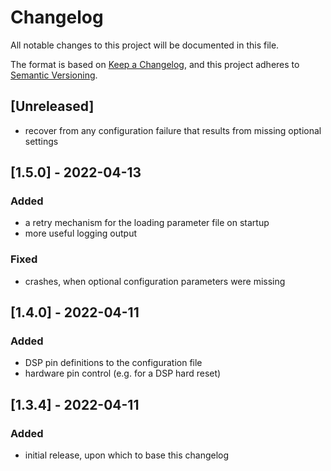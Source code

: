 # Changelog
All notable changes to this project will be documented in this file.

The format is based on [Keep a Changelog](https://keepachangelog.com/en/1.0.0/),
and this project adheres to [Semantic Versioning](https://semver.org/spec/v2.0.0.html).

## [Unreleased]
- recover from any configuration failure that results from missing optional settings

## [1.5.0] - 2022-04-13
### Added
- a retry mechanism for the loading parameter file on startup
- more useful logging output
### Fixed
- crashes, when optional configuration parameters were missing
## [1.4.0] - 2022-04-11
### Added
- DSP pin definitions to the configuration file
- hardware pin control (e.g. for a DSP hard reset)
## [1.3.4] - 2022-04-11
### Added
- initial release, upon which to base this changelog
